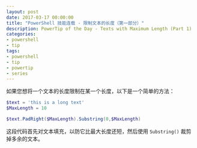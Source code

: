 ```yaml
---
layout: post
date: 2017-03-17 00:00:00
title: "PowerShell 技能连载 - 限制文本的长度（第一部分）"
description: PowerTip of the Day - Texts with Maximum Length (Part 1)
categories:
- powershell
- tip
tags:
- powershell
- tip
- powertip
- series
---
```

如果您想将一个文本的长度限制在某一个长度，以下是一个简单的方法：

```powershell
$text = 'this is a long text'
$MaxLength = 10

$text.PadRight($MaxLength).Substring(0,$MaxLength)
```

这段代码首先对文本填充，以防它比最大长度还短，然后使用 `Substring()` 裁剪掉多余的文本。

<!--本文国际来源：[Texts with Maximum Length (Part 1)](http://community.idera.com/powershell/powertips/b/tips/posts/texts-with-maximum-length-part-1)-->
